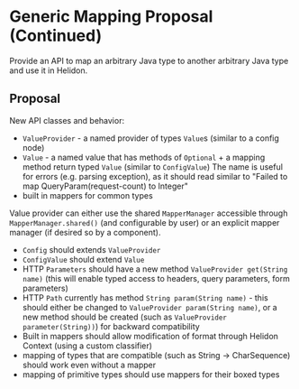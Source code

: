# Generic Mapping Proposal (Continued)

Provide an API to map an arbitrary Java type to another arbitrary Java type and use it in Helidon.

## Proposal

New API classes and behavior:

- `ValueProvider` - a named provider of types `Value`s (similar to a config node) 
- `Value` - a named value that has methods of `Optional` + a mapping method return typed `Value` (similar to `ConfigValue`)
    The name is useful for errors (e.g. parsing exception), as it should read similar to 
    "Failed to map QueryParam(request-count) to Integer"
- built in mappers for common types


Value provider can either use the shared `MapperManager` accessible through `MapperManager.shared()` (and configurable by user)
or an explicit mapper manager (if desired so by a component).

- `Config` should extends `ValueProvider` 
- `ConfigValue` should extend `Value`
- HTTP `Parameters` should have a new method `ValueProvider get(String name)`
  (this will enable typed access to headers, query parameters, form parameters) 
- HTTP `Path` currently has method `String param(String name)` - this should either be changed to 
    `ValueProvider param(String name)`, or a new method should be created (such as `ValueProvider parameter(String))`)
    for backward compatibility
- Built in mappers should allow modification of format through Helidon Context (using a custom classifier)
- mapping of types that are compatible (such as String -> CharSequence) should work even without a mapper
- mapping of primitive types should use mappers for their boxed types